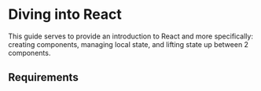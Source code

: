 # Diving into React

This guide serves to provide an introduction to React and more specifically: creating components, managing local state, and lifting state up between 2 components. 

## Requirements





